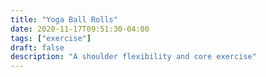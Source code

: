 ```yaml
---
title: "Yoga Ball Rolls"
date: 2020-11-17T09:51:30-04:00
tags: ["exercise"]
draft: false
description: "A shoulder flexibility and core exercise"
---
```


<!-- TODO: Instructions & video -->
